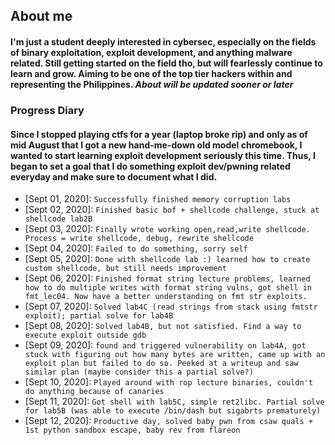 ## About me
#### I'm just a student deeply interested in cybersec, especially on the fields of binary exploitation, exploit development, and anything malware related. Still getting started on the field tho, but will fearlessly continue to learn and grow. Aiming to be one of the top tier hackers within and representing the Philippines. *About will be updated sooner or later*

### Progress Diary
#### Since I stopped playing ctfs for a year (laptop broke rip) and only as of mid August that I got a new hand-me-down old model chromebook, I wanted to start learning exploit development seriously this time. Thus, I began to set a goal that I do something exploit dev/pwning related everyday and make sure to document what I did. 
 - [Sept 01, 2020]: `Successfully finished memory corruption labs`
 - [Sept 02, 2020]: `Finished basic bof + shellcode challenge, stuck at shellcode lab2B`
 - [Sept 03, 2020]: `Finally wrote working open,read,write shellcode. Process = write shellcode, debug, rewrite shellcode`
 - [Sept 04, 2020]: `Failed to do something, sorry self`
 - [Sept 05, 2020]: `Done with shellcode lab :) learned how to create custom shellcode, but still needs improvement`
 - [Sept 06, 2020]: `Finished format string lecture problems, learned how to do multiple writes with format string vulns, got shell in fmt_lec04. Now have a better understanding on fmt str exploits.`
 - [Sept 07, 2020]: `Solved lab4C (read strings from stack using fmtstr exploit); partial solve for lab4B`
 - [Sept 08, 2020]: `Solved lab4B, but not satisfied. Find a way to execute exploit outside gdb`
 - [Sept 09, 2020]: `found and triggered vulnerability on lab4A, got stuck with figuring out how many bytes are written, came up with an exploit plan but failed to do so. Peeked at a writeup and saw similar plan (maybe consider this a partial solve?)`
 - [Sept 10, 2020]: `Played around with rop lecture binaries, couldn't do anything because of canaries`
 - [Sept 11, 2020]: `Got shell with lab5C, simple ret2libc. Partial solve for lab5B (was able to execute /bin/dash but sigabrts prematurely)`
 - [Sept 12, 2020]: `Productive day, solved baby pwn from csaw quals + 1st python sandbox escape, baby rev from flareon`
